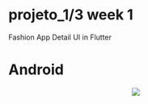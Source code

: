 # projeto_1/3 week 1
Fashion App Detail UI in Flutter

# Android
<p align="center">
  <img src="https://user-images.githubusercontent.com/19260371/84218842-3e4c5a00-aa9d-11ea-94a6-fff42f943900.png">
</p>

